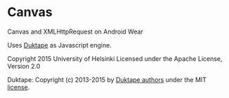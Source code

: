 # Canvas

Canvas and XMLHttpRequest on Android Wear


Uses <a href = "http://duktape.org/" >Duktape</a> as Javascript engine.


Copyright 2015 University of Helsinki Licensed under the Apache License, Version 2.0

Duktape: Copyright (c) 2013-2015 by <a href="https://raw.githubusercontent.com/svaarala/duktape/master/AUTHORS.rst">Duktape authors</a> under the MIT <a href="https://raw.githubusercontent.com/svaarala/duktape/master/LICENSE.txt">license</a>.
